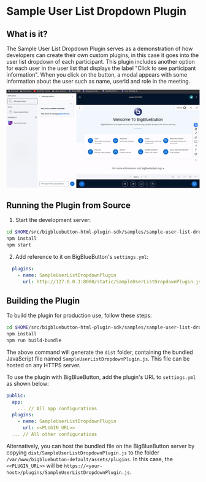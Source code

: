 # Sample User List Dropdown Plugin

## What is it?

The Sample User List Dropdown Plugin serves as a demonstration of how developers can create their own custom plugins, in this case it goes into the user list dropdown of each participant. This plugin includes another option for each user in the user list that displays the label "Click to see participant information". When you click on the button, a modal appears with some information about the user such as name, userId and role in the meeting.

![Gif of plugin demo](./public/assets/plugin.gif)

## Running the Plugin from Source

1. Start the development server:

```bash
cd $HOME/src/bigbluebutton-html-plugin-sdk/samples/sample-user-list-dropdown-plugin
npm install
npm start
```

2. Add reference to it on BigBlueButton's `settings.yml`:

```yaml
  plugins:
    - name: SampleUserListDropdownPlugin
      url: http://127.0.0.1:8080/static/SampleUserListDropdownPlugin.js
```

## Building the Plugin

To build the plugin for production use, follow these steps:

```bash
cd $HOME/src/bigbluebutton-html-plugin-sdk/samples/sample-user-list-dropdown-plugin
npm install
npm run build-bundle
```

The above command will generate the `dist` folder, containing the bundled JavaScript file named `SampleUserListDropdownPlugin.js`. This file can be hosted on any HTTPS server.

To use the plugin with BigBlueButton, add the plugin's URL to `settings.yml` as shown below:

```yaml
public:
  app:
    ... // All app configurations
  plugins:
    - name: SampleUserListDropdownPlugin
      url: <<PLUGIN_URL>>
  ... // All other configurations
```

Alternatively, you can host the bundled file on the BigBlueButton server by copying `dist/SampleUserListDropdownPlugin.js` to the folder `/var/www/bigbluebutton-default/assets/plugins`. In this case, the `<<PLUGIN_URL>>` will be `https://<your-host>/plugins/SampleUserListDropdownPlugin.js`.
